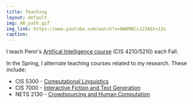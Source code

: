 ```yaml
---
title: Teaching
layout: default
img: AR_path.gif
img_link: https://www.youtube.com/watch?v=6W8RBCcJ23A&t=13s
caption: 
---
```


I teach Penn's [Artifical Intelligence course](http://artificial-intelligence-class.org) (CIS 4210/5210) each Fall.  

In the Spring, I alternate teaching courses related to my research.  These include:
* CIS 5300 - [Computational Linguistics](http://computational-linguistics-class.org/lectures.html)
* CIS 7000 - [Interactive Fiction and Text Generation](https://interactive-fiction-class.org)
* NETS 2130 - [Crowdsourcing and Human Computation](http://crowdsourcing-class.org)

